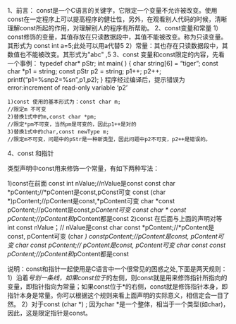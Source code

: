 1、前言：
const是一个C语言的关键字，它限定一个变量不允许被改变。使用const在一定程序上可以提高程序的健壮性，另外，在观看别人代码的时候，清晰理解const所起的作用，对理解别人的程序有所帮助。
2、const变量和常量
    1）const修饰的变量，其值存放在只读数据段中，其值不能被改变。称为只读变量。其形式为 const int a=5;此处可以用a代替5
    2）常量：其也存在只读数据段中，其数值也不能被改变。其形式为"abc" ,5
3、const 变量和const限定的内容，先看一个事例：
    typedef char* pStr;
    int main( )
    {
        char string[6] = “tiger”;
        const char *p1 = string;
        const pStr p2 = string;
        p1++;
        p2++;
        printf(“p1=%snp2=%sn”,p1,p2);
    }
    程序经过编译后，提示错误为
    error:increment of read-only variable ‘p2’
    
    1)const 使用的基本形式为：const char m;
    //限定m 不可变
    2)替换1式中的m,const char *pm;
    //限定*pm不可变，当然pm是可变的，因此p1++是对的
    3)替换1式中的char,const newType m;
    //限定m不可变，问题中的pStr是一种新类型，因此问题中p2不可变，p2++是错误的。
4、const 和指针

类型声明中const用来修饰一个常量，有如下两种写法：

1)const在前面
    const int nValue;//nValue是const
    const char *pContent;//*pContent是const,pConst可变
    const (char *)pContent;//pContent是const,*pContent可变
    char *const pContent;//pContent是const,*pContent可变
    const char * const pContent;//pContent和*pContent都是const
2)const 在后面与上面的声明对等
    int const nValue；// nValue是const
    char const *pContent;//*pContent是const, pContent可变
    (char *) constpContent;//pContent是const, *pContent可变
    char* const pContent;// pContent是const, *pContent可变
    char const* const pContent;//pContent和*pContent都是const

说明：const和指针一起使用是C语言中一个很常见的困惑之处,下面是两天规则：
    1）沿着*号划一条线，如果const位于*的左侧，则const就是用来修饰指针所指向的变量，即指针指向为常量；如果const位于*的右侧，const就是修饰指针本身，即指针本身是常量。你可以根据这个规则来看上面声明的实际意义，相信定会一目了然。
    2）对于const (char *) ; 因为char *是一个整体，相当于一个类型(如char)，因此，这是限定指针是const。